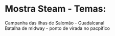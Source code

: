 # Mostra Steam - Temas:
Campanha das ilhas de Salomão - Guadalcanal<br>
Batalha de midway - ponto de virada no pacpifico

